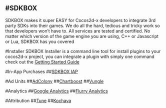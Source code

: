 #SDKBOX
---
SDKBOX makes it super EASY for Cocos2d-x developers to integrate 3rd party SDKs into their games. We do all the hard, tedious and tricky work so that developers won’t have to. All services are tested and certified. No matter which version of the game engine you are using, C++ or Javascript or Lua, SDKBOX has you covered

#Installer
SDKBOX Installer is a command line tool for install plugins to your cocos2d-x project, you can integrate a plugin with simply one command
check out the [Getting Started Guide](installer.md)

#In-App Purchases
##[SDKBOX IAP](plugins/iap/v3-cpp.md)

#Ad Units
##[AdColony](plugins/adcolony.md)
##[Chartboost](plugins/chartboost.md)
##[Vungle](plugins/vungle.md)

#Analytics
##[Google Analytics](plugins/googleanalytics.md)
##[Flurry Analytics](plugins/flurryanalytics.md)

#Attribution
##[Tune](plugins/tune.md)
##[Kochava](plugins/kochava.md)
